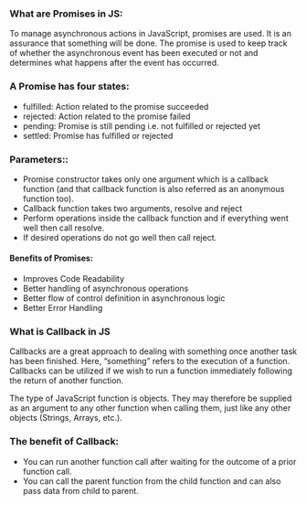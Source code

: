 ### What are Promises in JS:

To manage asynchronous actions in JavaScript, promises are used. It is an assurance that something will be done. The promise is used to keep track of whether the asynchronous event has been executed or not and determines what happens after the event has occurred.

### A Promise has four states:

- fulfilled: Action related to the promise succeeded
- rejected: Action related to the promise failed
- pending: Promise is still pending i.e. not fulfilled or rejected yet
- settled: Promise has fulfilled or rejected

### Parameters::

- Promise constructor takes only one argument which is a callback function (and that callback function is also referred as an anonymous function too).
- Callback function takes two arguments, resolve and reject
- Perform operations inside the callback function and if everything went well then call resolve.
- If desired operations do not go well then call reject.

#### Benefits of Promises:

- Improves Code Readability
- Better handling of asynchronous operations
- Better flow of control definition in asynchronous logic
- Better Error Handling

### What is Callback in JS

Callbacks are a great approach to dealing with something once another task has been finished. Here, “something” refers to the execution of a function. Callbacks can be utilized if we wish to run a function immediately following the return of another function.

The type of JavaScript function is objects. They may therefore be supplied as an argument to any other function when calling them, just like any other objects (Strings, Arrays, etc.).

### The benefit of Callback:

- You can run another function call after waiting for the outcome of a prior function call.
- You can call the parent function from the child function and can also pass data from child to parent.
